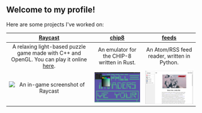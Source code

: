 ## Welcome to my profile!

Here are some projects I've worked on:
 
|[Raycast](https://github.com/transgwender/Raycast)|[chip8](https://github.com/elmjune/chip8)|[feeds](https://github.com/elmjune/feeds)|
|:---:|:---:|:---:|
|A relaxing light-based puzzle game made with C++ and OpenGL. You can play it online [here](https://teamlightbox.itch.io/raycast).|An emulator for the CHIP-8 written in Rust.|An Atom/RSS feed reader, written in Python.|
|<img src="https://img.itch.zone/aW1hZ2UvMzI1Njc1NC8xOTQ4NjY0My5wbmc=/original/wKqzud.png" width="300" alt="An in-game screenshot of Raycast">|<img src="https://github.com/elmjune/chip8/blob/main/res/clip3.jpg?raw=true" width="300" alt="A screenshot of the CHIP-8 emulator playing Space Invaders">|<img src="https://github.com/elmjune/feeds/blob/main/res/clip2.jpg?raw=true" width="300" alt="A screenshot of the RSS feed reader viewing an article from Pitchfork.">|

